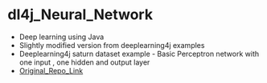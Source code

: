 # dl4j_Neural_Network
- Deep learning using Java
- Slightly modified version from deeplearning4j examples
- Deeplearning4j saturn dataset example - Basic Perceptron network with one input , one hidden and output layer 
- [Original_Repo_Link](https://github.com/eclipse/deeplearning4j-examples/blob/master/dl4j-examples/src/main/java/org/deeplearning4j/examples/quickstart/modeling/feedforward/classification/SaturnClassifier.java)

